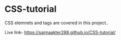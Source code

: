 # CSS-tutorial
CSS elemnets and tags are covered in this project..

Live link-  https://saimaakter288.github.io/CSS-tutorial/
